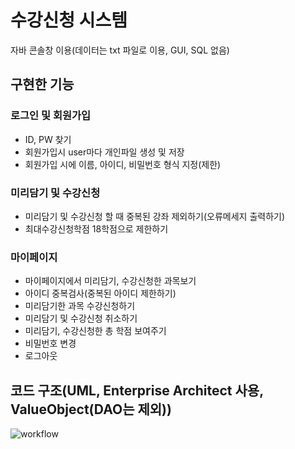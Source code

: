 # 수강신청 시스템
자바 콘솔창 이용(데이터는 txt 파일로 이용, GUI, SQL 없음)


## 구현한 기능
### 로그인 및 회원가입
* ID, PW 찾기
* 회원가입시 user마다 개인파일 생성 및 저장
* 회원가입 시에 이름, 아이디, 비밀번호 형식 지정(제한)

### 미리담기 및 수강신청
* 미리담기 및 수강신청 할 때 중복된 강좌 제외하기(오류메세지 출력하기)
* 최대수강신청학점 18학점으로 제한하기

### 마이페이지
* 마이페이지에서 미리담기, 수강신청한 과목보기
* 아이디 중복검사(중복된 아이디 제한하기)
* 미리담기한 과목 수강신청하기
* 미리담기 및 수강신청 취소하기
* 미리담기, 수강신청한 총 학점 보여주기
* 비밀번호 변경
* 로그아웃

## 코드 구조(UML, Enterprise Architect 사용, ValueObject(DAO는 제외))
![workflow](https://user-images.githubusercontent.com/59510736/90589250-a2ffff80-e218-11ea-9bb0-31c5a8da1552.jpg)

